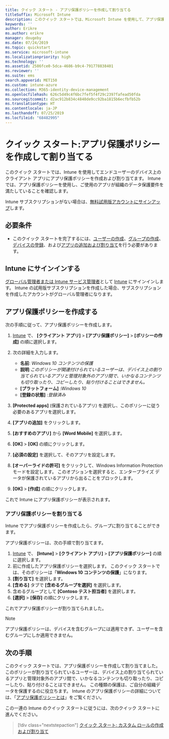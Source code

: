 ```yaml
---
title: クイック スタート - アプリ保護ポリシーを作成して割り当てる
titleSuffix: Microsoft Intune
description: このクイック スタートでは、Microsoft Intune を使用して、アプリ保護ポリシーを作成および割り当てます。
keywords: ''
author: Erikre
ms.author: erikre
manager: dougeby
ms.date: 07/24/2019
ms.topic: quickstart
ms.service: microsoft-intune
ms.localizationpriority: high
ms.technology: ''
ms.assetid: 2586fce0-5dca-4686-b9c4-791778838401
ms.reviewer: ''
ms.suite: ems
search.appverid: MET150
ms.custom: intune-azure
ms.collection: M365-identity-device-management
ms.openlocfilehash: 626c5d49c4f6bc7fef5f4f29c2397fafead50fda
ms.sourcegitcommit: d2ac912b834c4840de9cc92ba1815b6ecfbfb52b
ms.translationtype: HT
ms.contentlocale: ja-JP
ms.lasthandoff: 07/25/2019
ms.locfileid: "68482995"
---
```

# <a name="quickstart-create-and-assign-an-app-protection-policy"></a>クイック スタート:アプリ保護ポリシーを作成して割り当てる

このクイック スタートでは、Intune を使用してエンドユーザーのデバイス上のクライアント アプリにアプリ保護ポリシーを作成および割り当てます。 Intune では、アプリ保護ポリシーを使用し、ご使用のアプリが組織のデータ保護要件を満たしていることを確認します。

Intune サブスクリプションがない場合は、[無料試用版アカウントにサインアップ](free-trial-sign-up.md)します。

## <a name="prerequisites"></a>必要条件

- このクイック スタートを完了するには、[ユーザーの作成](quickstart-create-user.md)、[グループの作成](quickstart-create-group.md)、[デバイスの登録](quickstart-setup-auto-enrollment.md)、および[アプリの追加および割り当て](quickstart-add-assign-app.md)を行う必要があります。

## <a name="sign-in-to-intune"></a>Intune にサインインする

[グローバル管理者または Intune サービス管理者](users-add.md#types-of-administrators)として [Intune](https://aka.ms/intuneportal) にサインインします。 Intune の試用版サブスクリプションを作成した場合、サブスクリプションを作成したアカウントがグローバル管理者になります。

## <a name="create-an-app-protection-policy"></a>アプリ保護ポリシーを作成する

次の手順に従って、アプリ保護ポリシーを作成します。

1. [Intune](https://aka.ms/intuneportal) で、 **[クライアント アプリ]**  >  **[アプリ保護ポリシー]**  >  **[ポリシーの作成]** の順に選択します。 
2. 次の詳細を入力します。 

    - **名前**: *Windows 10 コンテンツの保護*
    - **説明**:*このポリシーが関連付けられているユーザーは、デバイス上の割り当てられているアプリと管理対象外のアプリ間で、いかなるコンテンツも切り取ったり、コピーしたり、貼り付けることはできません。*
    - **[プラットフォーム]** :*Windows 10*
    - **[登録の状態]** :*登録済み*

3. **[Protected apps]** \(保護されているアプリ\) を選択し、このポリシーに従う必要のあるアプリを選択します。
4. **[アプリの追加]** をクリックします。
5. **[おすすめのアプリ]** から **[Word Mobile]** を選択します。
5. **[OK]**  >  **[OK]** の順にクリックします。 
6. **[必須の設定]** を選択して、そのアプリを設定します。
7. **[オーバーライドの許可]** をクリックして、Windows Information Protection モードを設定します。 このオプションを選択すると、エンタープライズ データが保護されているアプリから出ることをブロックします。
8. **[OK]**  >  **[作成]** の順にクリックします。

これで Intune にアプリ保護ポリシーが表示されます。

### <a name="assign-the-app-protection-policy"></a>アプリ保護ポリシーを割り当てる

Intune でアプリ保護ポリシーを作成したら、グループに割り当てることができます。 

アプリ保護ポリシーは、次の手順で割り当てます。

1. [Intune](https://aka.ms/intuneportal) で、 **[Intune]**  >  **[クライアント アプリ]**  >  **[アプリ保護ポリシー]** の順に選択します。 
2. 前に作成したアプリ保護ポリシーを選択します。 このクイック スタートでは、そのポリシーは「**Windows 10 コンテンツの保護**」になります。
3. **[割り当て]** を選択します。
4. **[含める]** タブで **[含めるグループを選択]** を選択します。
5. 含めるグループとして **[Contoso テスト担当者]** を選択します。
6. **[選択]**  >  **[保存]** の順にクリックします。 

これでアプリ保護ポリシーが割り当てられました。

> [!NOTE]
> アプリ保護ポリシーは、デバイスを含むグループには適用できず、ユーザーを含むグループにしか適用できません。

## <a name="next-steps"></a>次の手順

このクイック スタートでは、アプリ保護ポリシーを作成して割り当てました。 このポリシーが割り当てられているユーザーは、デバイス上の割り当てられているアプリと管理対象外のアプリ間で、いかなるコンテンツも切り取ったり、コピーしたり、貼り付けることはできません。 この種類の保護は、ご自分の組織データを保護するのに役立ちます。 Intune のアプリ保護ポリシーの詳細については、「[アプリ保護ポリシーとは](app-protection-policy.md)」をご覧ください。

この一連の Intune のクイック スタートに従うには、次のクイック スタートに進んでください。

> [!div class="nextstepaction"]
> [クイック スタート: カスタム ロールの作成および割り当て](quickstart-create-custom-role.md)
